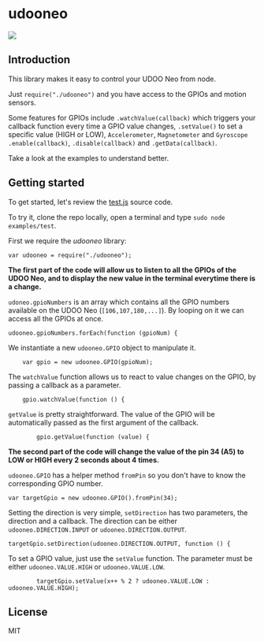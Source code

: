 # udooneo

![](http://i.imgur.com/ef7aNZi.png)

## Introduction
This library makes it easy to control your UDOO Neo from node.

Just ``require("./udooneo")`` and you have access to the GPIOs and motion sensors.

Some features for GPIOs include ``.watchValue(callback)`` which triggers your callback function every time a GPIO value changes, ``.setValue()`` to set a specific value (HIGH or LOW), ``Accelerometer``, ``Magnetometer`` and ``Gyroscope`` ``.enable(callback)``, ``.disable(callback)`` and ``.getData(callback)``.

Take a look at the examples to understand better.

## Getting started
To get started, let's review the [test.js](https://github.com/bouiboui/udooneo/blob/master/examples/test.js) source code.

To try it, clone the repo locally, open a terminal and type ``sudo node examples/test``.

First we require the *udooneo* library:

	var udooneo = require("./udooneo");
	
**The first part of the code will allow us to listen to all the GPIOs of the UDOO Neo, and to display the new value in the terminal everytime there is a change.**

``udoneo.gpioNumbers`` is an array which contains all the GPIO numbers available on the UDOO Neo (``[106,107,180,...]``). By looping on it we can access all the GPIOs at once.
	
	udooneo.gpioNumbers.forEach(function (gpioNum) {
	
We instantiate a new ``udooneo.GPIO`` object to manipulate it.
	
    	var gpio = new udooneo.GPIO(gpioNum);
    	
The ``watchValue`` function allows us to react to value changes on the GPIO, by passing a callback as a parameter.

    	gpio.watchValue(function () {
    	
``getValue`` is pretty straightforward. The value of the GPIO will be automatically passed as the first argument of the callback.

        	gpio.getValue(function (value) {

**The second part of the code will change the value of the pin 34 (A5) to LOW or HIGH every 2 seconds about 4 times.**
	
``udooneo.GPIO`` has a helper method ``fromPin`` so you don't have to know the corresponding GPIO number.

	var targetGpio = new udooneo.GPIO().fromPin(34);

Setting the direction is very simple, ``setDirection`` has two parameters, the direction and a callback. The direction can be either ``udooneo.DIRECTION.INPUT`` or ``udooneo.DIRECTION.OUTPUT``.

	targetGpio.setDirection(udooneo.DIRECTION.OUTPUT, function () {
	
To set a GPIO value, just use the ``setValue`` function. The parameter must be either ``udooneo.VALUE.HIGH`` or ``udooneo.VALUE.LOW``.

        	targetGpio.setValue(x++ % 2 ? udooneo.VALUE.LOW : udooneo.VALUE.HIGH);
        	
## License
MIT
